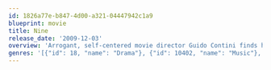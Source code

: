```yaml
---
id: 1826a77e-b847-4d00-a321-04447942c1a9
blueprint: movie
title: Nine
release_date: '2009-12-03'
overview: 'Arrogant, self-centered movie director Guido Contini finds himself struggling to find meaning, purpose, and a script for his latest film endeavor. With only a week left before shooting begins, he desperately searches for answers and inspiration from his wife, his mistress, his muse, and his mother.'
genres: '[{"id": 18, "name": "Drama"}, {"id": 10402, "name": "Music"}, {"id": 10749, "name": "Romance"}]'
---
```

